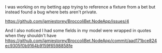 I was working  on my betting app trying to reference a fixture from a bet but instead found a bug where bets aren't private.

https://github.com/jamiestorey/BroccoliBet.NodeApp/issues/4

And I also noticed I had some fields in my model were wrapped in quotes when they shouldn't have  
https://github.com/jamiestorey/BroccoliBet.NodeApp/commit/aad171bce824ec9305f0b9164b9159f6598858fe
